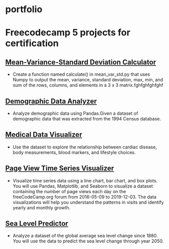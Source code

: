 # portfolio
# Freecodecamp 5 projects for certification

## [Mean-Variance-Standard Deviation Calculator](https://github.com/Chros08/Freecodecamp_projects/blob/main/Freecodecamp/freecodecamp_p1/freecodecamp_p1.ipynb)
* Create a function named calculate() in mean_var_std.py that uses Numpy to output the mean, variance, standard deviation, max, min, and sum of the rows, columns, and elements in a 3 x 3 matrix.fghfghfghfghf

## [ Demographic Data Analyzer](https://github.com/Chros08/Freecodecamp_projects/blob/main/Freecodecamp/freecodecamp_p2/freecodecamp_p2.ipynb)
* Analyze demographic data using Pandas.Given a dataset of demographic data that was extracted from the 1994 Census database.

## [Medical Data Visualizer](https://github.com/Chros08/Freecodecamp_projects/blob/main/Freecodecamp/freecodecamp_p3/Untitled.ipynb)
* Use the dataset to explore the relationship between cardiac disease, body measurements, blood markers, and lifestyle choices.

## [Page View Time Series Visualizer](https://github.com/Chros08/Freecodecamp_projects/blob/main/Freecodecamp/freecodecamp_p4/freecodecamp_test.4.ipynb)
* Visualize time series data using a line chart, bar chart, and box plots. You will use Pandas, Matplotlib, and Seaborn to visualize a dataset containing the number of page views each day on the freeCodeCamp.org forum from 2016-05-09 to 2019-12-03. The data visualizations will help you understand the patterns in visits and identify yearly and monthly growth.

## [Sea Level Predictor](https://github.com/Chros08/Freecodecamp_projects/blob/main/Freecodecamp/freecodecamp_p4/freecodecamp_test.5.ipynb)
* Analyze a dataset of the global average sea level change since 1880. You will use the data to predict the sea level change through year 2050.
